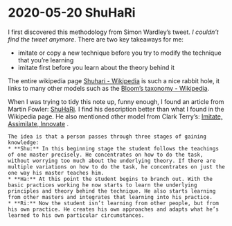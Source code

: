 # 2020-05-20 ShuHaRi
<!-- #transient #mastery -->

I first discovered this methodology from Simon Wardley’s tweet. *I couldn’t find the tweet anymore*. There are two key takeaways for me:
- imitate or copy a new technique before you try to modify the technique that you’re learning
- imitate first before you learn about the theory behind it

The entire wikipedia page [Shuhari - Wikipedia](https://en.wikipedia.org/wiki/Shuhari) is such a nice rabbit hole, it links to many other models such as the [Bloom’s taxonomy - Wikipedia](https://en.wikipedia.org/wiki/Bloom%27s_taxonomy).

When I was trying to tidy this note up, funny enough, I found an article from Martin Fowler: [ShuHaRi](https://martinfowler.com/bliki/ShuHaRi.html). I find his description better than what I found in the Wikipedia page. He also mentioned other model from Clark Terry’s:  [Imitate, Assimilate, Innovate](http://jazzadvice.com/clark-terrys-3-steps-to-learning-improvisation/) .

```
The idea is that a person passes through three stages of gaining knowledge:
* **Shu:** In this beginning stage the student follows the teachings of one master precisely. He concentrates on how to do the task, without worrying too much about the underlying theory. If there are multiple variations on how to do the task, he concentrates on just the one way his master teaches him.
* **Ha:** At this point the student begins to branch out. With the basic practices working he now starts to learn the underlying principles and theory behind the technique. He also starts learning from other masters and integrates that learning into his practice.
* **Ri:** Now the student isn’t learning from other people, but from his own practice. He creates his own approaches and adapts what he’s learned to his own particular circumstances.
```

<!-- {BearID:30565046-0BDE-45CA-85B6-E10CFF56D8AE-81713-00062FC48251C43B} -->

